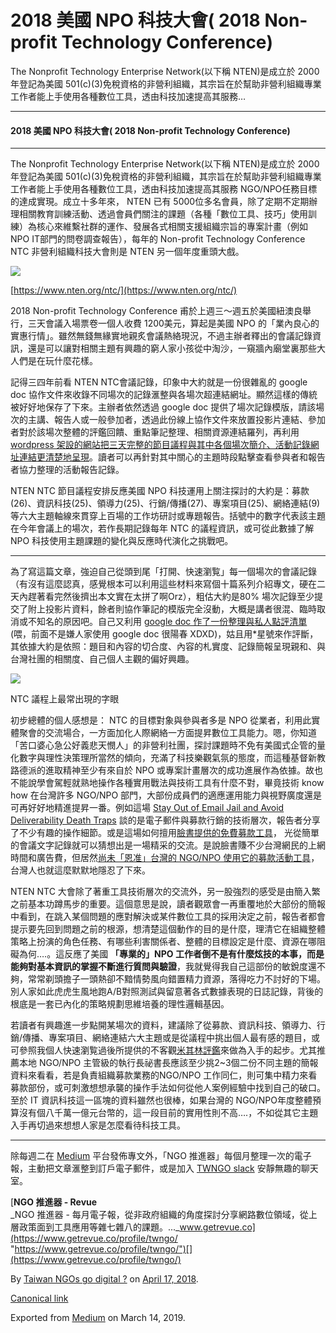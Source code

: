 2018 美國 NPO 科技大會( 2018 Non-profit Technology Conference)
========================================================

The Nonprofit Technology Enterprise Network(以下稱 NTEN)是成立於 2000年登記為美國 501(c)(3)免稅資格的非營利組織，其宗旨在於幫助非營利組織專業工作者能上手使用各種數位工具，透由科技加速提高其服務…

* * *

#### 2018 美國 NPO 科技大會( 2018 Non-profit Technology Conference)

* * *

The Nonprofit Technology Enterprise Network(以下稱 NTEN)是成立於 2000年登記為美國 501(c)(3)免稅資格的非營利組織，其宗旨在於幫助非營利組織專業工作者能上手使用各種數位工具，透由科技加速提高其服務 NGO/NPO任務目標的達成實現。成立十多年來， NTEN 已有 5000位多名會員，除了定期不定期辦理相關教育訓練活動、透過會員們關注的課題（各種「數位工具、技巧」使用訓練）為核心來維繫社群的運作、發展各式相關支援組織宗旨的專案計畫（例如 NPO IT部門的問卷調查報告），每年的 Non-profit Technology Conference NTC 非營利組織科技大會則是 NTEN 另一個年度重頭大戲。

![](https://cdn-images-1.medium.com/max/1200/1*lUvRQ_uCjqI8JGGMicNq5Q.jpeg)

[https://www.nten.org/ntc/](https://www.nten.org/ntc/)

2018 Non-profit Technology Conference 甫於上週三～週五於美國紐澳良舉行，三天會議入場票卷一個人收費 1200美元，算起是美國 NPO 的「業內良心的實惠行情」。雖然無錢無緣實地親炙會議熱絡現況，不過主辦者釋出的會議記錄資訊，還是可以讓對相關主題有興趣的窮人家小孩從中淘沙，一窺牆內廟堂裏那些大人們是在玩什麼花樣。

記得三四年前看 NTEN NTC會議記錄，印象中大約就是一份很雜亂的 google doc 協作文件來收錄不同場次的記錄滙整與各場次超連結網址。顯然這樣的傳統被好好地保存了下來。主辦者依然透過 google doc 提供了場次記錄模版，請該場次的主講、報告人或一般參加者，透過此份線上協作文件來放置投影片連結、參加者對於該場次整體的評鑑回饋、重點筆記整理、相關資源連結羅列，再利用 [wordpress 架設的網站把三天完整的節目議程與其中各個場次簡介、活動記錄網址連結更清楚地呈現](https://www.nten.org/ntc/program/agenda/)。讀者可以再針對其中關心的主題時段點擊查看參與者和報告者協力整理的活動報告記錄。

NTEN NTC 節目議程安排反應美國 NPO 科技運用上關注探討的大約是：募款(26)、資訊科技(25)、領導力(25)、行銷/傳播(27)、專案項目(25)、網絡連結(9)等六大主題軸線來貫穿上百場的工作坊研討或專題報告。括號中的數字代表該主題在今年會議上的場次，若作長期記錄每年 NTC 的議程資訊，或可從此數據了解 NPO 科技使用主題課題的變化與反應時代演化之挑戰吧。

* * *

為了寫這篇文章，強迫自己從頭到尾「打開、快速瀏覧」每一個場次的會議記錄（有沒有這麼認真，感覺根本可以利用這些材料來寫個十篇系列介紹專文，硬在二天內趕著看完然後擠出本文實在太拼了啊Orz），粗估大約是80% 場次記錄至少提交了附上投影片資料，餘者則協作筆記的模版完全沒動，大概是講者很混、臨時取消或不知名的原因吧。自己又利用 [google doc 作了一份整理與私人點評清單](https://docs.google.com/document/d/1zpFqyddFJ-jQFiE54nXEG9EstKXl0V9HnpVbmUAbQV0/edit?usp=sharing)(喂，前面不是嫌人家使用 google doc 很陽春 XDXD)，姑且用\*星號來作評斷，其依據大約是依照：題目和內容的切合度、內容的札實度、記錄簡報呈現親和、與台灣社團的相關度、自己個人主觀的偏好興趣。

![](https://cdn-images-1.medium.com/max/800/1*XrdpgaIe8EHWDWWAwm_eGg.png)

NTC 議程上最常出現的字眼

初步總體的個人感想是： NTC 的目標對象與參與者多是 NPO 從業者，利用此實體聚會的交流場合，一方面加化人際網絡一方面提昇數位工具能力。嗯，你知道「苦口婆心急公好義悲天憫人」的非營利社團，探討課題時不免有美國式企管的量化數字與理性決策理所當然的傾向，充滿了科技樂觀氣氛的態度，而這種基督新教路德派的進取精神至少有來自於 NPO 或專案計畫層次的成功進展作為依據。故也不能說學會駕輕就熟地操作各種實用戰法與技術工具有什麼不對，畢竟技術 know how 在台灣許多 NGO/NPO 部門，大部份成員們的適應運用能力與視野廣度還是可再好好地精進提昇一番。例如這場 [Stay Out of Email Jail and Avoid Deliverability Death Traps](https://www.nten.org/ntc/program/sessions/stay-out-of-email-jail-and-avoid-deliverability-death-traps/) 談的是電子郵件與募款行銷的技術層次，報告者分享了不少有趣的操作細節。或是這場如何擅用[臉書提供的免費募款工具](https://www.nten.org/ntc/program/sessions/how-to-use-facebooks-free-fundraising-tools-to-drive-donations/)， 光從簡單的會議文字記錄就可以猜想出是一場精采的交流。是說臉書賺不少台灣網民的上網時間和廣告費，但居然[尚未「恩准」台灣的 NGO/NPO 使用它的募款活動工具](https://zh-tw.facebook.com/help/837523116348786?helpref=faq_content#p4c)，台灣人也就這麼默默地隱忍了下來。

NTEN NTC 大會除了著重工具技術層次的交流外，另一股強烈的感受是由簡入繁之前基本功蹲馬步的重要。這個意思是說，讀者觀眾會一再重覆地於大部份的簡報中看到，在跳入某個問題的應對解決或某件數位工具的採用決定之前，報告者都會提示要先回到問題之前的根源，想清楚這個動作的目的是什麼，理清它在組織整體策略上扮演的角色任務、有哪些利害關係者、整體的目標設定是什麼、資源在哪阻礙為何….。這反應了美國 **「專業的」NPO 工作者倒不是有什麼炫技的本事，而是能夠對基本資訊的掌握不斷進行質問與驗證**，我就覺得我自己這部份的敏銳度還不夠，常常剃頭擔子一頭熱卻不黯情勢風向錯置精力資源，落得吃力不討好的下場。別人家如此虎虎生風地跑A/B對照測試與留意著各式數據表現的日誌記錄，背後的根底是一套已內化的策略規劃思維培養的理性邏輯基因。

若讀者有興趣進一步點開某場次的資料，建議除了從募款、資訊科技、領導力、行銷/傳播、專案項目、網絡連結六大主題或是從議程中挑出個人最有感的題目，或可參照我個人快速瀏覧過後所提供的不客觀[米其林評鑑](https://docs.google.com/document/d/1zpFqyddFJ-jQFiE54nXEG9EstKXl0V9HnpVbmUAbQV0/edit?usp=sharing)來做為入手的起步。尤其推薦本地 NGO/NPO 主管級的執行長祕書長應該至少挑2~3個二份不同主題的簡報資料來看看，若是負責組織募款業務的NGO/NPO 工作同仁，則可集中精力來看募款部份，或可刺激想想承襲的操作手法如何從他人案例經驗中找到自己的破口。至於 IT 資訊科技這一區塊的資料雖然也很棒，如果台灣的 NGO/NPO年度整體預算沒有個八千萬一億元台幣的，這一段目前的實用性則不高….，不如從其它主題入手再切過來想想人家是怎麼看待科技工具。

* * *

除每週二在 [Medium](https://medium.twngo.xyz) 平台發佈專文外，「NGO 推進器」每個月整理一次的電子報，主動把文章滙整到訂戶電子郵件，或是加入 [TWNGO slack](http://to.twngo.xyz/2tHrRtj) 安靜無趣的聊天室。

[**NGO 推進器 - Revue**  
_NGO 推進器 - 每月電子報，從非政府組織的角度探討分享網路數位領域，從上層政策面到工具應用等雜七雜八的課題。..._www.getrevue.co](https://www.getrevue.co/profile/twngo/ "https://www.getrevue.co/profile/twngo/")[](https://www.getrevue.co/profile/twngo/)

By [Taiwan NGOs go digital ?](https://medium.com/@twngo) on [April 17, 2018](https://medium.com/p/70ad78474329).

[Canonical link](https://medium.com/@twngo/2018-%E7%BE%8E%E5%9C%8B-npo-%E7%A7%91%E6%8A%80%E5%A4%A7%E6%9C%83-2018-non-profit-technology-conference-70ad78474329)

Exported from [Medium](https://medium.com) on March 14, 2019.